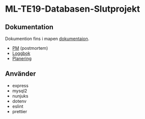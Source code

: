 # ML-TE19-Databasen-Slutprojekt

## Dokumentation

Dokumention fins i mapen [dokumentaion](dokumentation/).

-   [PM](dokumentation/postmortem.md) (postmortem)
-   [Loggbok](dokumentation/loggbok.md)
-   [Planering](dokumentation/planering.md)

## Använder

-   express
-   mysql2
-   nunjuks
-   dotenv
-   eslint
-   prettier

